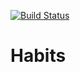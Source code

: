 [![Build Status](http://89.65.58.225:8000/buildStatus/icon?job=Habits)](http://89.65.58.225:8000/job/Habits/)
# Habits
